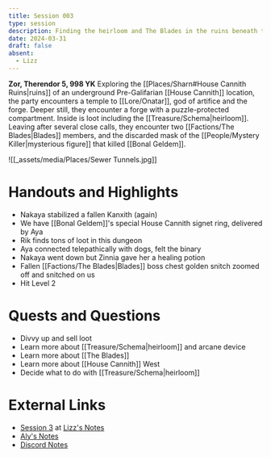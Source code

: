 ```yaml
---
title: Session 003
type: session
description: Finding the heirloom and The Blades in the ruins beneath the sewer.
date: 2024-03-31
draft: false
absent:
  - Lizz
---
```

**Zor, Therendor 5, 998 YK**
Exploring the [[Places/Sharn#House Cannith Ruins|ruins]] of an underground Pre-Galifarian [[House Cannith]] location, the party encounters a temple to [[Lore/Onatar]], god of artifice and the forge. Deeper still, they encounter a forge with a puzzle-protected compartment. Inside is loot including the [[Treasure/Schema|heirloom]]. Leaving after several close calls, they encounter two [[Factions/The Blades|Blades]] members, and the discarded mask of the [[People/Mystery Killer|mysterious figure]] that killed [[Bonal Geldem]].

![[_assets/media/Places/Sewer Tunnels.jpg]]
# Handouts and Highlights
- Nakaya stabilized a fallen Kanxith (again)  
- We have [[Bonal Geldem]]'s special House Cannith signet ring, delivered by Aya  
- Rik finds tons of loot in this dungeon  
- Aya connected telepathically with dogs, felt the binary  
- Nakaya went down but Zinnia gave her a healing potion  
- Fallen [[Factions/The Blades|Blades]] boss chest golden snitch zoomed off and snitched on us  
- Hit Level 2

# Quests and Questions
- Divvy up and sell loot  
- Learn more about [[Treasure/Schema|heirloom]] and arcane device  
- Learn more about [[The Blades]]
- Learn more about [[House Cannith]] West  
- Decide what to do with [[Treasure/Schema|heirloom]]

# External Links
- [Session 3](https://docs.google.com/document/d/1J33aBWlHE9Q3B2MMNnUZiaMUoW-X7qpKUtETTQmvalc/edit#heading=h.ktuusty4q7d9) at [Lizz's Notes](https://docs.google.com/document/d/1J33aBWlHE9Q3B2MMNnUZiaMUoW-X7qpKUtETTQmvalc/edit)
- [Aly's Notes](https://docs.google.com/document/d/1fSQjHnHHLE2g8VXjjjo7_mex3K2nn8vOA5Q_iREG5QU/edit)
- [Discord Notes](https://discord.com/channels/283480767844057088/1208993465531105380/1223826348821319691)
